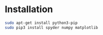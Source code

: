 # Installation

````bash
sudo apt-get install python3-pip
sudo pip3 install spyder numpy matplotlib
````
